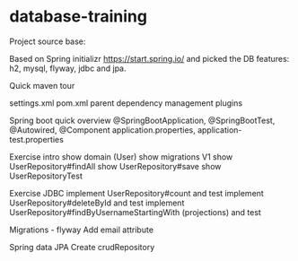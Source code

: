 # database-training


Project source base:

Based on Spring initializr https://start.spring.io/ and picked the DB features: h2, mysql, flyway, jdbc and jpa.

Quick maven tour

settings.xml
pom.xml
 parent
 dependency management
 plugins
 
Spring boot quick overview
@SpringBootApplication, @SpringBootTest, @Autowired, @Component
application.properties, application-test.properties

Exercise intro
show domain (User)
show migrations V1
show UserRepository#findAll
show UserRepository#save
show UserRepositoryTest

Exercise JDBC
implement UserRepository#count and test
implement UserRepository#deleteById and test
implement UserRepository#findByUsernameStartingWith (projections) and test

Migrations - flyway
Add email attribute

Spring data JPA
Create crudRepository
